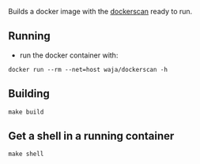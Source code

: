 Builds a docker image with the [dockerscan](https://github.com/cr0hn/dockerscan) ready to run.

Running
-------

- run the docker container with:

```
docker run --rm --net=host waja/dockerscan -h
```

Building
--------

```
make build
```

Get a shell in a running container
----------------------------------

```
make shell
```
